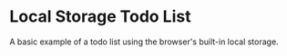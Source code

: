 # Local Storage Todo List

A basic example of a todo list using the browser's built-in local storage.